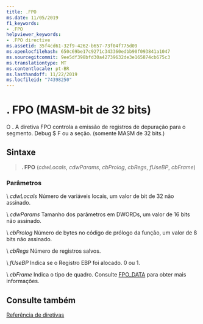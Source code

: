 ```yaml
---
title: .FPO
ms.date: 11/05/2019
f1_keywords:
- .FPO
helpviewer_keywords:
- .FPO directive
ms.assetid: 35f4cd61-32f9-4262-b657-73f04f775d09
ms.openlocfilehash: 650c69be17c9271c343360edbb90f093841a1047
ms.sourcegitcommit: 9ee5df398bfd30a42739632de3e165874cb675c3
ms.translationtype: MT
ms.contentlocale: pt-BR
ms.lasthandoff: 11/22/2019
ms.locfileid: "74398250"
---
```

# <a name="fpo-32-bit-masm"></a>. FPO (MASM-bit de 32 bits)

O **.** A diretiva FPO controla a emissão de registros de depuração para o segmento. Debug $ F ou a seção. (somente MASM de 32 bits.)

## <a name="syntax"></a>Sintaxe

> **. FPO** (*cdwLocals*, *cdwParams*, *cbProlog*, *cbRegs*, *fUseBP*, *cbFrame*)

### <a name="parameters"></a>Parâmetros

\ *cdwLocals*
Número de variáveis locais, um valor de bit de 32 não assinado.

\ *cdwParams*
Tamanho dos parâmetros em DWORDs, um valor de 16 bits não assinado.

\ *cbProlog*
Número de bytes no código de prólogo da função, um valor de 8 bits não assinado.

\ *cbRegs*
Número de registros salvos.

\ *fUseBP*
Indica se o Registro EBP foi alocado. 0 ou 1.

\ *cbFrame*
Indica o tipo de quadro.  Consulte [FPO_DATA](/windows/win32/api/winnt/ns-winnt-fpo_data) para obter mais informações.

## <a name="see-also"></a>Consulte também

[Referência de diretivas](directives-reference.md)
